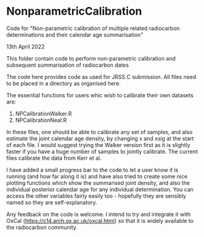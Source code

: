 # NonparametricCalibration
Code for "Non-parametric calibration of multiple related radiocarbon determinations and their calendar age summarisation"


13th April 2022

This folder contain code to perform non-parametric calibration and subsequent summarisation of radiocarbon dates

The code here provides code as used for JRSS C submission. All files need to be placed in a directory as organised here. 

The essential functions for users whic wish to calibrate their own datasets are:

1) NPCalibrationWalker.R
2) NPCalibrationNeal.R

In these files, one should be able to calibrate any set of samples, and also estimate the joint calendar age density, by changing x and xsig at the start of each file. I would suggest trying the Walker version first as it is slightly faster if you have a huge number of samples to jointly calibrate. The current files calibrate the data from Kerr et al. 

I have added a small progress bar to the code to let a user know it is running (and how far along it is) and have also tried to create some nice plotting functions which show the summarised joint density, and also the individual posterior calendar age for any individual determination. You can access the other variables fairly easily too - hopefully they are sensibly named so they are self-explanatory.

Any feedback on the code is welcome. I intend to try and integrate it with OxCal (https://c14.arch.ox.ac.uk/oxcal.html) so that it is widely available to the radiocarbon community.
